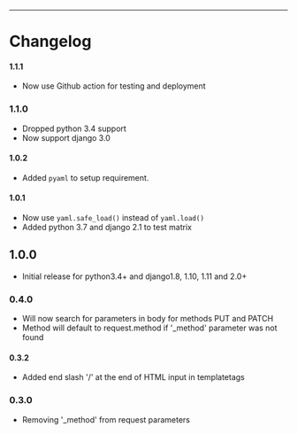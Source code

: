 ----------------------------

# Changelog


#### 1.1.1

* Now use Github action for testing and deployment

### 1.1.0

* Dropped python 3.4 support
* Now support django 3.0


#### 1.0.2

* Added `pyaml` to setup requirement.


#### 1.0.1

* Now use `yaml.safe_load()` instead of `yaml.load()`
* Added python 3.7 and django 2.1 to test matrix


## 1.0.0

* Initial release for python3.4+ and django1.8, 1.10, 1.11 and 2.0+ 


### 0.4.0

* Will now search for parameters in body for methods PUT and PATCH
* Method will default to request.method if '_method' parameter was not found


#### 0.3.2

* Added end slash '/' at the end of HTML input in templatetags


### 0.3.0

* Removing '_method' from request parameters
